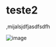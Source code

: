 # teste2


,mijalsjdfjasdfsdfh

![image](https://github.com/PaulaRabelo/teste2/assets/88298525/f50e712d-f6dd-47ce-97b2-ed72c8892212)
